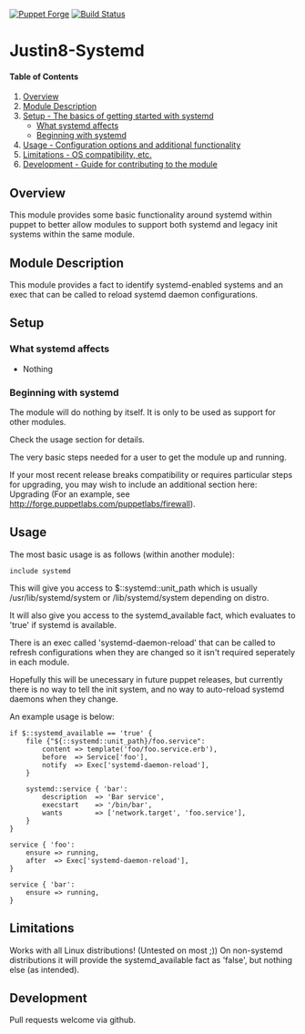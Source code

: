 [![Puppet Forge](http://img.shields.io/puppetforge/v/justin8/systemd.svg)](https://forge.puppetlabs.com/justin8/systemd)
[![Build Status](https://travis-ci.org/justin8/justin8-systemd.svg)](https://travis-ci.org/justin8/justin8-systemd)

# Justin8-Systemd

#### Table of Contents

1. [Overview](#overview)
2. [Module Description](#module-description)
3. [Setup - The basics of getting started with systemd](#setup)
    * [What systemd affects](#what-systemd-affects)
    * [Beginning with systemd](#beginning-with-systemd)
4. [Usage - Configuration options and additional functionality](#usage)
5. [Limitations - OS compatibility, etc.](#limitations)
6. [Development - Guide for contributing to the module](#development)

## Overview

This module provides some basic functionality around systemd within puppet to better allow modules to support both systemd and legacy init systems within the same module.

## Module Description

This module provides a fact to identify systemd-enabled systems and an exec that can be called to reload systemd daemon configurations.

## Setup

### What systemd affects

* Nothing

### Beginning with systemd

The module will do nothing by itself. It is only to be used as support for other modules.

Check the usage section for details.



The very basic steps needed for a user to get the module up and running.

If your most recent release breaks compatibility or requires particular steps
for upgrading, you may wish to include an additional section here: Upgrading
(For an example, see http://forge.puppetlabs.com/puppetlabs/firewall).

## Usage

The most basic usage is as follows (within another module):

```
include systemd
```
This will give you access to $::systemd::unit_path which is usually /usr/lib/systemd/system or /lib/systemd/system depending on distro.

It will also give you access to the systemd_available fact, which evaluates to 'true' if systemd is available.

There is an exec called 'systemd-daemon-reload' that can be called to refresh configurations when they are changed so it isn't required seperately in each module.

Hopefully this will be unecessary in future puppet releases, but currently there is no way to tell the init system, and no way to auto-reload systemd daemons when they change.

An example usage is below:

```
if $::systemd_available == 'true' {
    file {"${::systemd::unit_path}/foo.service":
        content => template('foo/foo.service.erb'),
        before  => Service['foo'],
        notify  => Exec['systemd-daemon-reload'],
    }

    systemd::service { 'bar':
        description  => 'Bar service',
        execstart    => '/bin/bar',
        wants        => ['network.target', 'foo.service'],
    }
}

service { 'foo':
    ensure => running,
    after  => Exec['systemd-daemon-reload'],
}

service { 'bar':
    ensure => running,
}
```

## Limitations

Works with all Linux distributions! (Untested on most ;))
On non-systemd distributions it will provide the systemd_available fact as 'false', but nothing else (as intended).

## Development

Pull requests welcome via github.
